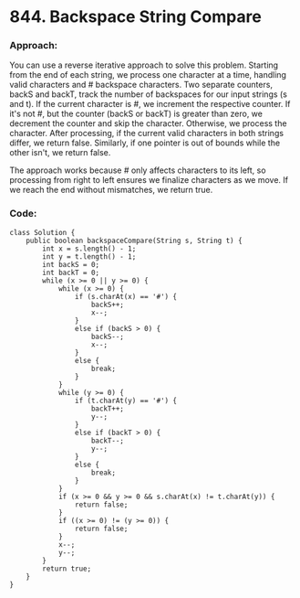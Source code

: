 # 844. Backspace String Compare

### Approach:
You can use a reverse iterative approach to solve this problem. Starting from the end of each string, we process one character at a time, handling valid characters and # backspace characters. Two separate counters, backS and backT, track the number of backspaces for our input strings (s and t). If the current character is #, we increment the respective counter. If it's not #, but the counter (backS or backT) is greater than zero, we decrement the counter and skip the character. Otherwise, we process the character. After processing, if the current valid characters in both strings differ, we return false. Similarly, if one pointer is out of bounds while the other isn't, we return false.

The approach works because # only affects characters to its left, so processing from right to left ensures we finalize characters as we move. If we reach the end without mismatches, we return true.

### Code:
```
class Solution {
    public boolean backspaceCompare(String s, String t) {
        int x = s.length() - 1;
        int y = t.length() - 1;
        int backS = 0;
        int backT = 0;
        while (x >= 0 || y >= 0) {
            while (x >= 0) {
                if (s.charAt(x) == '#') {
                    backS++;
                    x--;
                }
                else if (backS > 0) {
                    backS--;
                    x--;
                }
                else {
                    break;
                }
            }
            while (y >= 0) {
                if (t.charAt(y) == '#') {
                    backT++;
                    y--;
                }
                else if (backT > 0) {
                    backT--;
                    y--;
                }
                else {
                    break;
                }
            }
            if (x >= 0 && y >= 0 && s.charAt(x) != t.charAt(y)) {
                return false;
            }
            if ((x >= 0) != (y >= 0)) {
                return false;
            }
            x--;
            y--;
        }
        return true;
    }
}
```